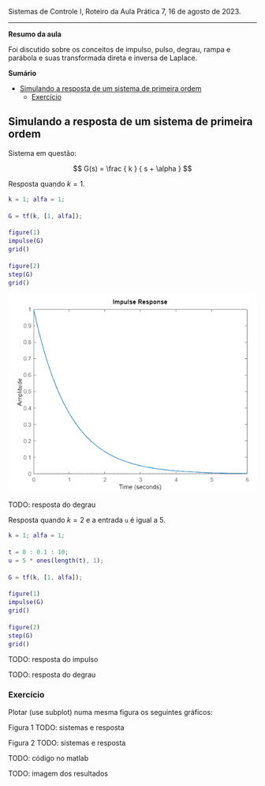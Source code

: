 Sistemas de Controle I, Roteiro da Aula Prática 7, 16 de agosto de 2023.

---

**Resumo da aula**

Foi discutido sobre os conceitos de impulso, pulso, degrau, rampa e parábola e suas transformada direta e inversa de Laplace.

**Sumário**
- [Simulando a resposta de um sistema de primeira ordem](#simulando-a-resposta-de-um-sistema-de-primeira-ordem)
  - [Exercício](#exercício)


## Simulando a resposta de um sistema de primeira ordem

Sistema em questão:

$$ G(s) = \frac { k } { s + \alpha } $$

Resposta quando $k = 1$.

```MATLAB
k = 1; alfa = 1;

G = tf(k, [1, alfa]);

figure(1)
impulse(G)
grid()

figure(2)
step(G)
grid()
```

![resposta ao impulso](imgs/impulse1.png)

TODO: resposta do degrau

Resposta quando $k = 2$ e a entrada `u` é igual a 5.

```MATLAB
k = 1; alfa = 1;

t = 0 : 0.1 : 10;
u = 5 * ones(length(t), 1);

G = tf(k, [1, alfa]);

figure(1)
impulse(G)
grid()

figure(2)
step(G)
grid()
```
TODO: resposta do impulso

TODO: resposta do degrau

### Exercício

Plotar (use subplot) numa mesma figura os seguintes gráficos:

Figura 1
TODO: sistemas e resposta

Figura 2
TODO: sistemas e resposta

TODO: código no matlab

TODO: imagem dos resultados